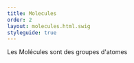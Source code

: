 ```yaml
---
title: Molecules
order: 2
layout: molecules.html.swig
styleguide: true
---
```

Les Molécules sont des groupes d'atomes
